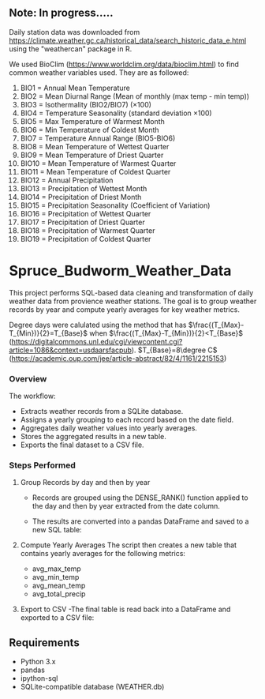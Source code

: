 ## Note: In progress.....
Daily station data was downloaded from https://climate.weather.gc.ca/historical_data/search_historic_data_e.html 
using the "weathercan" package in R. 

We used BioClim (https://www.worldclim.org/data/bioclim.html) to find common weather variables used. They are as followed:
1. BIO1 = Annual Mean Temperature
2. BIO2 = Mean Diurnal Range (Mean of monthly (max temp - min temp))
3. BIO3 = Isothermality (BIO2/BIO7) (×100)
4. BIO4 = Temperature Seasonality (standard deviation ×100)
5. BIO5 = Max Temperature of Warmest Month
6. BIO6 = Min Temperature of Coldest Month
7. BIO7 = Temperature Annual Range (BIO5-BIO6)
8. BIO8 = Mean Temperature of Wettest Quarter
9. BIO9 = Mean Temperature of Driest Quarter
10. BIO10 = Mean Temperature of Warmest Quarter
11. BIO11 = Mean Temperature of Coldest Quarter
12. BIO12 = Annual Precipitation
13. BIO13 = Precipitation of Wettest Month
14. BIO14 = Precipitation of Driest Month
15. BIO15 = Precipitation Seasonality (Coefficient of Variation)
16. BIO16 = Precipitation of Wettest Quarter
17. BIO17 = Precipitation of Driest Quarter
18. BIO18 = Precipitation of Warmest Quarter
19. BIO19 = Precipitation of Coldest Quarter

# Spruce_Budworm_Weather_Data
This project performs SQL-based data cleaning and transformation of daily weather data from provience weather stations. The goal is to group weather records by year and compute yearly averages for key weather metrics.

Degree days were calulated using the method that has $\frac{(T_{Max}-T_{Min})}{2}=T_{Base}$ when $\frac{(T_{Max}-T_{Min})}{2}<T_{Base}$ (https://digitalcommons.unl.edu/cgi/viewcontent.cgi?article=1086&context=usdaarsfacpub). $T_{Base}=8\degree C$ (https://academic.oup.com/jee/article-abstract/82/4/1161/2215153)

### Overview
The workflow:
- Extracts weather records from a SQLite database.
- Assigns a yearly grouping to each record based on the date field.
- Aggregates daily weather values into yearly averages.
- Stores the aggregated results in a new table.
- Exports the final dataset to a CSV file.


### Steps Performed
1. Group Records by day and then by year
    - Records are grouped using the DENSE_RANK() function applied to the day and then by year extracted from the date column.

    - The results are converted into a pandas DataFrame and saved to a new SQL table:

2. Compute Yearly Averages
The script then creates a new table that contains yearly averages for the following metrics:
    - avg_max_temp
    - avg_min_temp
    - avg_mean_temp
    - avg_total_precip
    
3. Export to CSV
    -The final table is read back into a DataFrame and exported to a CSV file:


## Requirements
- Python 3.x
- pandas
- ipython-sql
- SQLite-compatible database (WEATHER.db)


